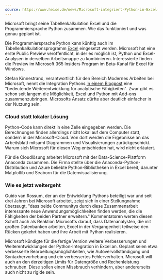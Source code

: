 ```yaml
---
source: https://www.heise.de/news/Microsoft-integriert-Python-in-Excel-9282783.html
---
```

Microsoft bringt seine Tabellenkalkulation Excel und die Programmiersprache Python zusammen. Wie das funktioniert und was genau geplant ist.

Die Programmiersprache Python kann künftig auch im Tabellenkalkulationsprogramm [Excel](https://www.heise.de/thema/Microsoft-Excel) eingesetzt werden. Microsoft hat eine erste Public Preview veröffentlicht, in der es möglich ist, Python und Excel-Analysen in derselben Arbeitsmappe zu kombinieren. Interessierte finden die Preview im Microsoft 365 Insiders Program im Beta-Kanal für Excel für Windows.

Stefan Kinnestrand, verantwortlich für den Bereich Modernes Arbeiten bei Microsoft, nennt die Integration Pythons [in einem Blogpost](https://techcommunity.microsoft.com/t5/excel-blog/announcing-python-in-excel-combining-the-power-of-python-and-the/ba-p/3893439) eine "bedeutende Weiterentwicklung für analytische Fähigkeiten". Zwar gibt es schon seit langem die Möglichkeit, Excel und Python mit Add-ons zusammenzubringen. Microsofts Ansatz dürfte aber deutlich einfacher in der Nutzung sein.

### Cloud statt lokaler Lösung

Python-Code kann direkt in eine Zelle eingegeben werden. Die Berechnungen finden allerdings nicht lokal auf dem Computer statt, sondern in der Microsoft-Cloud. Von dort werden die Ergebnisse an das Arbeitsblatt mitsamt Diagrammen und Visualisierungen zurückgeschickt. Warum sich Microsoft für diesen Weg entschieden hat, wird nicht erläutert.

Für die Cloudlösung arbeitet Microsoft mit der Data-Science-Plattform Anaconda zusammen. Die Firma stellte über die Anaconda-Python-Distribution und Azure beliebte Python-Bibliotheken in Excel bereit, darunter Matplotlib und Seaborn für die Datenvisualisierung.

### Wie es jetzt weitergeht

Guido van Rossum, der an der Entwicklung Pythons beteiligt war und seit drei Jahren bei Microsoft arbeitet, zeigt sich in einer Stellungnahme überzeugt, "dass beide Communitys durch diese Zusammenarbeit interessante neue Anwendungsmöglichkeiten finden werden, die die Fähigkeiten der beiden Partner erweitern." Kommentatoren werten diesen Schritt auch als Reaktion Microsofts darauf, dass Datenanalysten, die mit großen Datenbanken arbeiten, Excel in der Vergangenheit teilweise den Rücken gekehrt haben und ihre Arbeit mit Python realisieren.

Microsoft kündigte für die fertige Version weitere Verbesserungen und Weiterentwicklungen der Python-Integration in Excel an. Geplant seien etwa verbesserte Bearbeitungsmöglichkeiten, wie Autovervollständigung und Syntaxhervorhebung und ein verbessertes Fehlerverhalten. Microsoft will auch an den derzeitigen Limits für Datengröße und Rechenleistung schrauben. Diese sollen einen Missbrauch verhindern, aber andererseits auch nicht zu rigide sein.